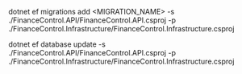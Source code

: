 dotnet ef migrations add <MIGRATION_NAME> -s ./FinanceControl.API/FinanceControl.API.csproj -p ./FinanceControl.Infrastructure/FinanceControl.Infrastructure.csproj

dotnet ef database update -s ./FinanceControl.API/FinanceControl.API.csproj -p ./FinanceControl.Infrastructure/FinanceControl.Infrastructure.csproj
